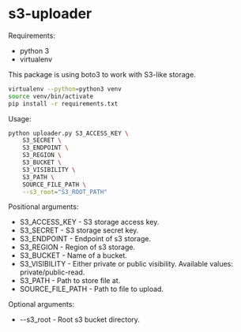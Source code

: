 # s3-uploader

Requirements:

 - python 3
 - virtualenv
 
This package is using boto3 to work with S3-like storage.

```bash
virtualenv --python=python3 venv
source venv/bin/activate
pip install -r requirements.txt
```

Usage:

```bash
python uploader.py S3_ACCESS_KEY \
    S3_SECRET \
    S3_ENDPOINT \
    S3_REGION \
    S3_BUCKET \
    S3_VISIBILITY \
    S3_PATH \
    SOURCE_FILE_PATH \
    --s3_root="S3_ROOT_PATH"
```

Positional arguments:
 - S3_ACCESS_KEY - S3 storage access key.
 - S3_SECRET - S3 storage secret key.
 - S3_ENDPOINT - Endpoint of s3 storage.
 - S3_REGION - Region of s3 storage.
 - S3_BUCKET -  Name of a bucket.
 - S3_VISIBILITY - Either private or public visibility. Available values: private/public-read.
 - S3_PATH - Path to store file at.
 - SOURCE_FILE_PATH - Path to file to upload.
 
Optional arguments:
 - --s3_root - Root s3 bucket directory.
